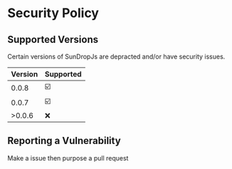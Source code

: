 # Security Policy

## Supported Versions

Certain versions of SunDropJs are depracted and/or have security issues.

| Version | Supported          |
| ------- | ------------------ |
| 0.0.8   | ☑️                 |
| 0.0.7   | ☑️                 |
| >0.0.6  | :x:                |

## Reporting a Vulnerability

Make a issue then purpose a pull request
